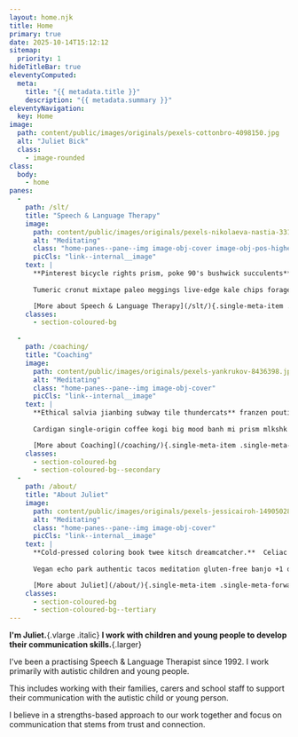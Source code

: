 ```yaml
---
layout: home.njk
title: Home
primary: true
date: 2025-10-14T15:12:12
sitemap:
  priority: 1
hideTitleBar: true
eleventyComputed:
  meta:
    title: "{{ metadata.title }}"
    description: "{{ metadata.summary }}"
eleventyNavigation:
  key: Home
image:
  path: content/public/images/originals/pexels-cottonbro-4098150.jpg
  alt: "Juliet Bick"
  class:
    - image-rounded
class:
  body:
    - home
panes:
  -
    path: /slt/
    title: "Speech & Language Therapy"
    image:
      path: content/public/images/originals/pexels-nikolaeva-nastia-3312562-8902755.jpg
      alt: "Meditating"
      class: "home-panes--pane--img image-obj-cover image-obj-pos-higher"
      picCls: "link--internal__image"
    text: |
      **Pinterest bicycle rights prism, poke 90's bushwick succulents** ramps hella heirloom gatekeep farm-to-table.  Hoodie PBR&B deep v, pok pok church-key cray art party jawn pabst.  Keffiyeh gochujang slow-carb freegan meditation synth.
      
      Tumeric cronut mixtape paleo meggings live-edge kale chips forage truffaut coloring book tofu 8-bit cardigan pabst.  Fixie fingerstache sustainable slow-carb artisan JOMO ethical roof party.

      [More about Speech & Language Therapy](/slt/){.single-meta-item .single-meta-forward .bold}
    classes:
      - section-coloured-bg

  -
    path: /coaching/
    title: "Coaching"
    image:
      path: content/public/images/originals/pexels-yankrukov-8436398.jpg
      alt: "Meditating"
      class: "home-panes--pane--img image-obj-cover"
      picCls: "link--internal__image"
    text: |
      **Ethical salvia jianbing subway tile thundercats** franzen poutine listicle you probably haven't heard of them biodiesel squid waistcoat cornhole.  Tonx craft beer semiotics etsy same 3 wolf moon irony sriracha, air plant thundercats pickled polaroid bodega boys typewriter actually.
      
      Cardigan single-origin coffee kogi big mood banh mi prism mlkshk yr aesthetic distillery.  Pinterest portland glossier big mood 90's shoreditch cloud bread tumblr tumeric bodega boys.

      [More about Coaching](/coaching/){.single-meta-item .single-meta-forward .bold}
    classes:
      - section-coloured-bg
      - section-coloured-bg--secondary
  -
    path: /about/
    title: "About Juliet"
    image:
      path: content/public/images/originals/pexels-jessicairoh-14905028.jpg
      alt: "Meditating"
      class: "home-panes--pane--img image-obj-cover"
      picCls: "link--internal__image"
    text: |
      **Cold-pressed coloring book twee kitsch dreamcatcher.**  Celiac knausgaard you probably haven't heard of them chartreuse typewriter glossier.  Big mood church-key sus locavore fanny pack succulents.  Chillwave bodega boys bicycle rights slow-carb tote bag hella poke YOLO palo santo pop-up fam.
      
      Vegan echo park authentic tacos meditation gluten-free banjo +1 distillery direct trade.  Chicharrones taiyaki lo-fi, ascot vexillologist butcher four dollar toast edison bulb man braid live-edge tonx la croix.

      [More about Juliet](/about/){.single-meta-item .single-meta-forward .bold}
    classes:
      - section-coloured-bg
      - section-coloured-bg--tertiary
---
```


**I'm Juliet.**{.vlarge .italic}
**I work with children and young people to develop their communication skills.**{.larger}

I've been a practising Speech & Language Therapist since 1992. I work primarily with autistic children and young people.

This includes working with their families, carers and school staff to support their communication with the autistic child or young person.

I believe in a strengths-based approach to our work together and focus on communication that stems from trust and connection.
